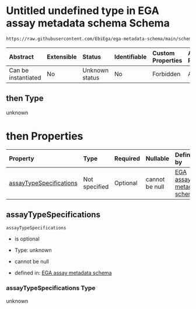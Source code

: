 # Untitled undefined type in EGA assay metadata schema Schema

```txt
https://raw.githubusercontent.com/EbiEga/ega-metadata-schema/main/schemas/EGA.assay.json#/allOf/0/then
```



| Abstract            | Extensible | Status         | Identifiable | Custom Properties | Additional Properties | Access Restrictions | Defined In                                                                 |
| :------------------ | :--------- | :------------- | :----------- | :---------------- | :-------------------- | :------------------ | :------------------------------------------------------------------------- |
| Can be instantiated | No         | Unknown status | No           | Forbidden         | Allowed               | none                | [EGA.assay.json\*](../../../schemas/EGA.assay.json "open original schema") |

## then Type

unknown

# then Properties

| Property                                            | Type          | Required | Nullable       | Defined by                                                                                                                                                                                                                                                                                                  |
| :-------------------------------------------------- | :------------ | :------- | :------------- | :---------------------------------------------------------------------------------------------------------------------------------------------------------------------------------------------------------------------------------------------------------------------------------------------------------- |
| [assayTypeSpecifications](#assaytypespecifications) | Not specified | Optional | cannot be null | [EGA assay metadata schema](ega-3-allof-if-the-files-are-aligned-reads-the-reference-alignment-details-are-expected-then-properties-assaytypespecifications.md "https://raw.githubusercontent.com/EbiEga/ega-metadata-schema/main/schemas/EGA.assay.json#/allOf/0/then/properties/assayTypeSpecifications") |

## assayTypeSpecifications



`assayTypeSpecifications`

* is optional

* Type: unknown

* cannot be null

* defined in: [EGA assay metadata schema](ega-3-allof-if-the-files-are-aligned-reads-the-reference-alignment-details-are-expected-then-properties-assaytypespecifications.md "https://raw.githubusercontent.com/EbiEga/ega-metadata-schema/main/schemas/EGA.assay.json#/allOf/0/then/properties/assayTypeSpecifications")

### assayTypeSpecifications Type

unknown
